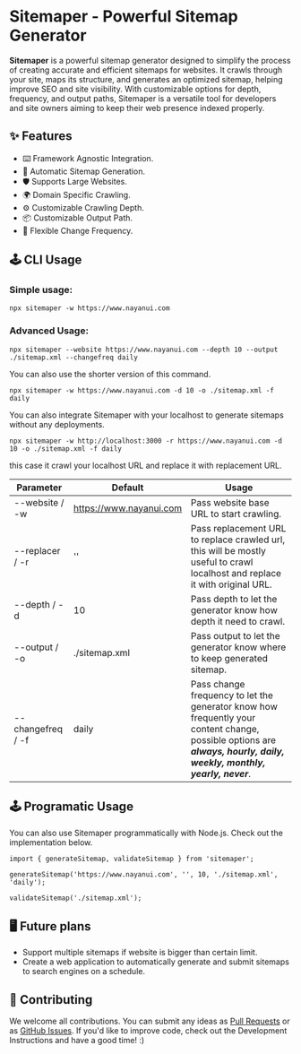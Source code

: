 # Sitemaper - Powerful Sitemap Generator

**Sitemaper** is a powerful sitemap generator designed to simplify the process of creating accurate and efficient sitemaps for websites. It crawls through your site, maps its structure, and generates an optimized sitemap, helping improve SEO and site visibility. With customizable options for depth, frequency, and output paths, Sitemaper is a versatile tool for developers and site owners aiming to keep their web presence indexed properly.

## ✨ Features

- ⌨️ Framework Agnostic Integration.
- 🌈 Automatic Sitemap Generation.
- 🛡 Supports Large Websites.
- 🌍 Domain Specific Crawling.
- ⚙️ Customizable Crawling Depth.
- 📦 Customizable Output Path.
- 🎨 Flexible Change Frequency.

## 🕹 CLI Usage

### Simple usage:

```
npx sitemaper -w https://www.nayanui.com
```
### Advanced Usage:

```
npx sitemaper --website https://www.nayanui.com --depth 10 --output ./sitemap.xml --changefreq daily
```

You can also use the shorter version of this command.

```
npx sitemaper -w https://www.nayanui.com -d 10 -o ./sitemap.xml -f daily
```

You can also integrate Sitemaper with your localhost to generate sitemaps without any deployments.

```
npx sitemaper -w http://localhost:3000 -r https://www.nayanui.com -d 10 -o ./sitemap.xml -f daily
```

this case it crawl your localhost URL and replace it with replacement URL.

| Parameter         | Default                 | Usage                                                                                                                                                                 |
|-------------------|-------------------------|-----------------------------------------------------------------------------------------------------------------------------------------------------------------------|
| --website / -w    | https://www.nayanui.com | Pass website base URL to start crawling.                                                                                                                              |
| --replacer / -r   | ''                    | Pass replacement URL to replace crawled url, this will be mostly useful to crawl localhost and replace it with original URL.                                                                                                         |
| --depth / -d      | 10                      | Pass depth to let the generator know how depth it need to crawl.                                                                                                      |
| --output / -o     | ./sitemap.xml           | Pass output to let the generator know where to keep generated sitemap.                                                                                                |
| --changefreq / -f | daily                   | Pass change frequency to let the generator know how frequently your content change, possible options are ***always, hourly, daily, weekly, monthly, yearly, never***. |

## 🕹 Programatic Usage

You can also use Sitemaper programmatically with Node.js. Check out the implementation below.
```
import { generateSitemap, validateSitemap } from 'sitemaper';

generateSitemap('https://www.nayanui.com', '', 10, './sitemap.xml', 'daily');

validateSitemap('./sitemap.xml'); 

```

## 🖥 Future plans

- Support multiple sitemaps if website is bigger than certain limit.
- Create a web application to automatically generate and submit sitemaps to search engines on a schedule.

## 🤝 Contributing

We welcome all contributions. You can submit any ideas as [Pull Requests](https://github.com/ursnj/sitemaper/pulls) or as [GitHub Issues](https://github.com/ursnj/sitemaper/issues). If you'd like to improve code, check out the Development Instructions and have a good time! :)
